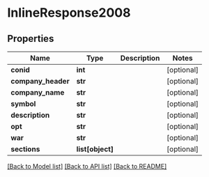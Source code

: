 # InlineResponse2008

## Properties
Name | Type | Description | Notes
------------ | ------------- | ------------- | -------------
**conid** | **int** |  | [optional] 
**company_header** | **str** |  | [optional] 
**company_name** | **str** |  | [optional] 
**symbol** | **str** |  | [optional] 
**description** | **str** |  | [optional] 
**opt** | **str** |  | [optional] 
**war** | **str** |  | [optional] 
**sections** | **list[object]** |  | [optional] 

[[Back to Model list]](../README.md#documentation-for-models) [[Back to API list]](../README.md#documentation-for-api-endpoints) [[Back to README]](../README.md)


